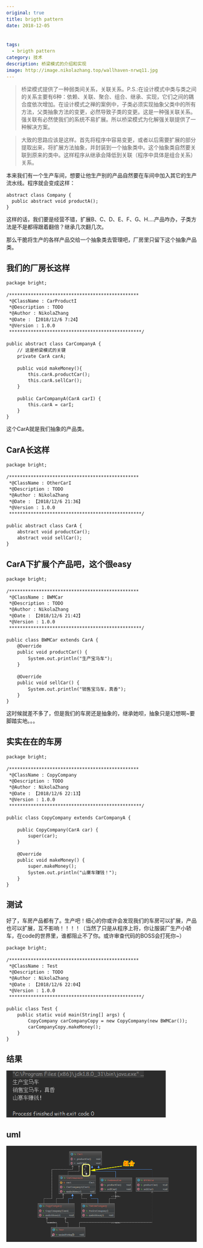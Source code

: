 ```yaml
---
original: true
title: brigth pattern
date: 2018-12-05


tags: 
  - brigth pattern
category: 技术
description: 桥梁模式的介绍和实现
image: http://image.nikolazhang.top/wallhaven-nrwq11.jpg
---
```


> 桥梁模式提供了一种弱类间关系，关联关系。P.S.:在设计模式中类与类之间的关系主要有6种：依赖、关联、聚合、组合、继承、实现，它们之间的耦合度依次增加。在设计模式之禅的案例中，子类必须实现抽象父类中的所有方法，父类抽象方法的变更，必然导致子类的变更。这是一种强关联关系。强关联有必然使我们的系统不易扩展。所以桥梁模式为化解强关联提供了一种解决方案。

<!--more-->

> 大致的思路应该是这样。首先将程序中容易变更，或者以后需要扩展的部分提取出来，将扩展方法抽象，并封装到一个抽象类中。这个抽象类自然要关联到原来的类中。这样程序从继承会降低到关联（程序中具体是组合关系）关系。

本来我们有一个生产车间，想要让他生产别的产品自然要在车间中加入其它的生产流水线。程序就会变成这样：
```
abstract class Company {
  public abstract void productA();
}
```
这样的话，我们要是经营不错，扩展B、C、D、E、F、G、H....产品咋办，子类方法是不是都得跟着翻倍？继承几次翻几次。

那么干脆将生产的各样产品交给一个抽象类去管理吧，厂房里只留下这个抽象产品类。
## 我们的厂房长这样
```
package bright;

/************************************************
 *@ClassName : CarProductI
 *@Description : TODO
 *@Author : NikolaZhang
 *@Date : 【2018/12/6 7:24】
 *@Version : 1.0.0
 *************************************************/

public abstract class CarCompanyA {
    // 这是桥梁模式的关键
    private CarA carA;

    public void makeMoney(){
        this.carA.productCar();
        this.carA.sellCar();
    }

    public CarCompanyA(CarA carI) {
        this.carA = carI;
    }
}
```
这个CarA就是我们抽象的产品类。

## CarA长这样
```
package bright;

/************************************************
 *@ClassName : OtherCarI
 *@Description : TODO
 *@Author : NikolaZhang
 *@Date : 【2018/12/6 21:36】
 *@Version : 1.0.0
 *************************************************/

public abstract class CarA {
    abstract void productCar();
    abstract void sellCar();
}
```

## CarA下扩展个产品吧，这个很easy
```
package bright;

/************************************************
 *@ClassName : BWMCar
 *@Description : TODO
 *@Author : NikolaZhang
 *@Date : 【2018/12/6 21:42】
 *@Version : 1.0.0
 *************************************************/

public class BWMCar extends CarA {
    @Override
    public void productCar() {
        System.out.println("生产宝马车");
    }

    @Override
    public void sellCar() {
        System.out.println("销售宝马车，真香");
    }
}
```

这时候就差不多了，但是我们的车房还是抽象的，继承她呗，抽象只是幻想啊~要脚踏实地。。。
## 实实在在的车房
```
package bright;

/************************************************
 *@ClassName : CopyCompany
 *@Description : TODO
 *@Author : NikolaZhang
 *@Date : 【2018/12/6 22:13】
 *@Version : 1.0.0
 *************************************************/

public class CopyCompany extends CarCompanyA {

    public CopyCompany(CarA car) {
        super(car);
    }

    @Override
    public void makeMoney() {
        super.makeMoney();
        System.out.println("山寨车赚钱！");
    }
}
```

## 测试
好了，车房产品都有了。生产吧！细心的你或许会发现我们的车房可以扩展，产品也可以扩展，互不影响！！！！（当然了只是从程序上将，你让服装厂生产小轿车，在code的世界里，谁都阻止不了你。或许审查代码的BOSS会打死你~）
```
package bright;

/************************************************
 *@ClassName : Test
 *@Description : TODO
 *@Author : NikolaZhang
 *@Date : 【2018/12/6 22:04】
 *@Version : 1.0.0
 *************************************************/

public class Test {
    public static void main(String[] args) {
        CopyCompany carCompanyCopy = new CopyCompany(new BWMCar());
        carCompanyCopy.makeMoney();
    }
}
```

## 结果
![结果](/images/article/181208/result.png)

## uml
![UML](/images/article/181208/UML.png)
